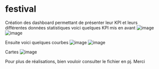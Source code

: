# festival
Création des dashboard permettant de présenter leur KPI et leurs différentes données statistiques
voici quelques KPI mis en avant
![image](https://github.com/arseneBrel/festival/assets/127695909/f8430763-c17a-4f0f-b9f6-8ef639bc1f85)
![image](https://github.com/arseneBrel/festival/assets/127695909/bb7cb701-256d-4059-9e60-f239fcf3248e)


Ensuite voici quelques courbes
![image](https://github.com/arseneBrel/festival/assets/127695909/9be34648-4da3-4c85-bd00-74873b2c2b39)
![image](https://github.com/arseneBrel/festival/assets/127695909/8dc2cc62-dda6-490a-aca2-ff735e3ab44a)

Cartes
![image](https://github.com/arseneBrel/festival/assets/127695909/1732762a-59ba-45b2-8233-f60807d37976)



Pour plus de réalisations, bien vouloir consulter le fichier en pj. Merci
